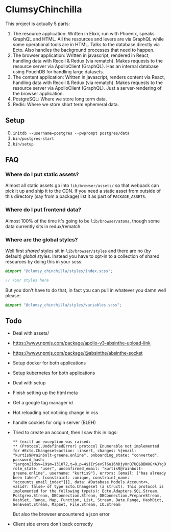 # ClumsyChinchilla

This project is actually 5 parts:

  1. The resource application: Written in Elixir, run with Phoenix, speaks GraphQL and HTML. All the resources and levers are via GraphQL while some operational tools are in HTML. Talks to the database directly via Ecto. Also handles the background processes that need to happen.
  2. The browser application: Written in javascript, rendered in React, handling data with Recoil & Redux (via rematch). Makes requests to the resource server via ApolloClient (GraphQL). Has an internal database using PouchDB for handling large datasets.
  3. The content application: Written in javascript, renders content via React, handling data with Recoil & Redux (via rematch). Makes requests to the resource server via ApolloClient (GraphQL). Just a server-rendering of the browser application.
  4. PostgreSQL: Where we store long term data.
  5. Redis: Where we store short term ephemeral data.

## Setup

  0. `initdb --username=postgres --pwprompt postgres/data`
  0. `bin/postgres-start`
  0. `bin/setup`

## FAQ

### Where do I put static assets?

Almost all static assets go into `lib/browser/assets/` so that webpack can pick it up and ship it to the CDN. If you need a static asset from outside of this directory (say from a package) list it as part of `PACKAGE_ASSETS`.

### Where do I put frontend data?

Almost 100% of the time it's going to be `lib/browser/atoms`, though some data currently sits in redux/rematch.

### Where are the global styles?

Well first *shared* styles sit in `lib/browser/styles` and there are no (by default) *global* styles. Instead you have to opt-in to a collection of shared resources by doing this in your scss:

``` scss
@import "@clumsy_chinchilla/styles/index.scss";

// Your styles here
```

But you don't have to do that, in fact you can pull in whatever you damn well please:

``` scss
@import "@clumsy_chinchilla/styles/variables.scss";

```

## Todo

  - Deal with assets/
  - https://www.npmjs.com/package/apollo-v3-absinthe-upload-link
  - https://www.npmjs.com/package/@absinthe/absinthe-socket
  - Setup docker for both applications
  - Setup kubernetes for both applications
  - Deal with setup
  - Finish setting up the html meta
  - Get a google tag manager id
  - Hot reloading not noticing change in css
  - handle cookies for origin server (BLEH)
  - Tried to create an account, then I saw this in logs:

    ```
    ** (exit) an exception was raised:
    ** (Protocol.UndefinedError) protocol Enumerable not implemented for #Ecto.Changeset<action: :insert, changes: %{email: "kurtis9@rainbolt-greene.online", onboarding_state: "converted", password_hash: "$argon2id$v=19$m=131072,t=8,p=4$iIrSevSl6u16hDjy0nQ7UQ$DBWOGrAJYgOIMBEw//ZkAVDW1RXymXpbyDSRvYvLj7k", role_state: "user", unconfirmed_email: "kurtis9@rainbolt-greene.online", username: "kurtis9"}, errors: [email: {"has already been taken", [constraint: :unique, constraint_name: "accounts_email_index"]}], data: #Database.Models.Account<>, valid?: false> of type Ecto.Changeset (a struct). This protocol is implemented for the following type(s): Ecto.Adapters.SQL.Stream, Postgrex.Stream, DBConnection.Stream, DBConnection.PrepareStream, HashSet, Range, Map, Function, List, Stream, Date.Range, HashDict, GenEvent.Stream, MapSet, File.Stream, IO.Stream
    ```
      But also the browser encountered a json error
  - Client side errors don't back correctly
